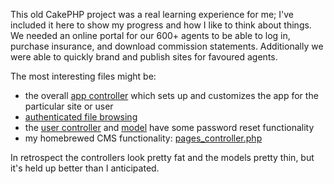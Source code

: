 This old CakePHP project was a real learning experience for me; I've included it here to show my progress and how I like to think about things. We needed an online portal for our 600+ agents to be able to log in, purchase insurance, and download commission statements. Additionally we were able to quickly brand and publish sites for favoured agents.

The most interesting files might be:

* the overall [app controller](app_controller.php) which sets up and customizes the app for the particular site or user
* [authenticated file browsing](controllers/agent_commissions_controller.php)
* the [user controller](controllers/users_controller.php) and [model](models/user.php) have some password reset functionality
* my homebrewed CMS functionality: [pages_controller.php](controllers/pages_controller.php)

In retrospect the controllers look pretty fat and the models pretty thin, but it's held up better than I anticipated.

